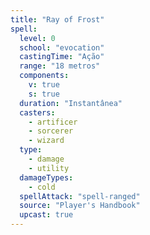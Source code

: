 ```yaml
---
title: "Ray of Frost"
spell:
  level: 0
  school: "evocation"
  castingTime: "Ação"
  range: "18 metros"
  components:
    v: true
    s: true
  duration: "Instantânea"
  casters:
    - artificer
    - sorcerer
    - wizard
  type:
    - damage
    - utility
  damageTypes:
    - cold
  spellAttack: "spell-ranged"
  source: "Player's Handbook"
  upcast: true
---
```

